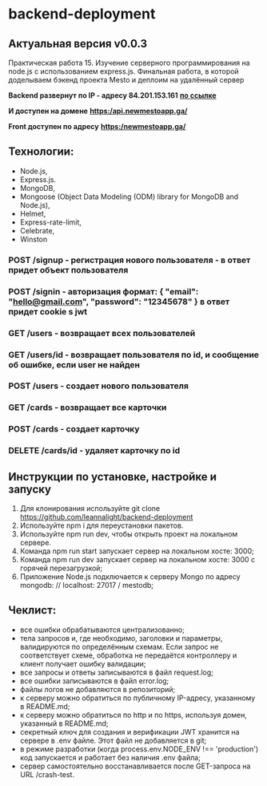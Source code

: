 # backend-deployment

## Актуальная версия v0.0.3

Практическая работа 15. Изучение серверного программирования на node.js с использованием express.js. Финальная работа, в которой доделываем бэкенд проекта Mesto и деплоим на удалённый сервер

**Backend развернут по IP - адресу 84.201.153.161** [**по ссылке**](https:/84.201.153.161/)

**И доступен на домене** [**https:/api.newmestoapp.ga/**](https:/api.newmestoapp.ga/)

**Front доступен по адресу** [**https:/newmestoapp.ga/**](https:/newmestoapp.ga/)

## Технологии:

- Node.js,
- Express.js.
- MongoDB,
- Mongoose (Object Data Modeling (ODM) library for MongoDB and Node.js),
- Helmet, 
- Express-rate-limit, 
- Celebrate,
- Winston

### POST /signup - регистрация нового пользователя - в ответ придет объект пользователя

### POST /signin - авторизация формат: { "email": "hello@gmail.com", "password": "12345678" } в ответ придет cookie s jwt

### GET /users - возвращает всеx пользователей

### GET /users/id - возвращает пользователя по id, и сообщение об ошибке, если user не найден

### POST /users - создает нового пользователя

### GET /cards - возвращает все карточки

### POST /cards - создает карточку

### DELETE /cards/id - удаляет карточку по id

## Инструкции по установке, настройке и запуску

1. Для клонирования используйте git clone https://github.com/leannalight/backend-deployment
2. Используйте npm i для переустановки пакетов.
3. Используйте npm run dev, чтобы открыть проект на локальном сервере.
4. Команда npm run start запускает сервер на локальном хосте: 3000;
5. Команда npm run dev запускает сервер на локальном хосте: 3000 с горячей перезагрузкой;
6. Приложение Node.js подключается к серверу Mongo по адресу mongodb: // localhost: 27017 / mestodb;

## Чеклист: 

- все ошибки обрабатываются централизованно;
- тела запросов и, где необходимо, заголовки и параметры, валидируются по определённым схемам. Если запрос не соответствует схеме, обработка не передаётся контроллеру и клиент получает ошибку валидации;
- все запросы и ответы записываются в файл request.log;
- все ошибки записываются в файл error.log;
- файлы логов не добавляются в репозиторий;
- к серверу можно обратиться по публичному IP-адресу, указанному в README.md;
- к серверу можно обратиться по http и по https, используя домен, указанный в README.md;
- секретный ключ для создания и верификации JWT хранится на сервере в .env файле. Этот файл не добавляется в git;
- в режиме разработки (когда process.env.NODE_ENV !== 'production') код запускается и работает без наличия .env файла;
- сервер самостоятельно восстанавливается после GET-запроса на URL /crash-test.

